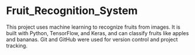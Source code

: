 # Fruit_Recognition_System
This project uses machine learning to recognize fruits from images. It is built with Python, TensorFlow, and Keras, and can classify fruits like apples and bananas. Git and GitHub were used for version control and project tracking.
